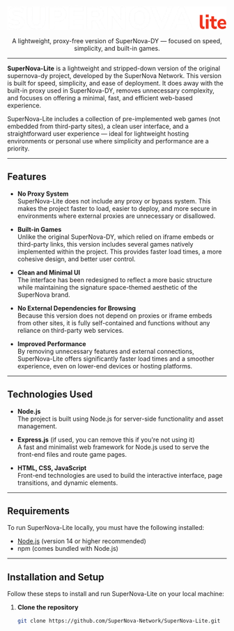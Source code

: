 <p align="center">
  <img src="https://github.com/SuperNova-Network/SuperNova-Lite/blob/main/static/images/jfdss.png?raw=true" height="54" width="538">
</p>

<p align="center">
  A lightweight, proxy-free version of SuperNova-DY — focused on speed, simplicity, and built-in games.
</p>

---
**SuperNova-Lite** is a lightweight and stripped-down version of the original supernova-dy project, developed by the SuperNova Network. This version is built for speed, simplicity, and ease of deployment. It does away with the built-in proxy used in SuperNova-DY, removes unnecessary complexity, and focuses on offering a minimal, fast, and efficient web-based experience.

SuperNova-Lite includes a collection of pre-implemented web games (not embedded from third-party sites), a clean user interface, and a straightforward user experience — ideal for lightweight hosting environments or personal use where simplicity and performance are a priority.

---

## Features

- **No Proxy System**  
  SuperNova-Lite does not include any proxy or bypass system. This makes the project faster to load, easier to deploy, and more secure in environments where external proxies are unnecessary or disallowed.

- **Built-in Games**  
  Unlike the original SuperNova-DY, which relied on iframe embeds or third-party links, this version includes several games natively implemented within the project. This provides faster load times, a more cohesive design, and better user control.

- **Clean and Minimal UI**  
  The interface has been redesigned to reflect a more basic structure while maintaining the signature space-themed aesthetic of the SuperNova brand.

- **No External Dependencies for Browsing**  
  Because this version does not depend on proxies or iframe embeds from other sites, it is fully self-contained and functions without any reliance on third-party web services.

- **Improved Performance**  
  By removing unnecessary features and external connections, SuperNova-Lite offers significantly faster load times and a smoother experience, even on lower-end devices or hosting platforms.

---

## Technologies Used

- **Node.js**  
  The project is built using Node.js for server-side functionality and asset management.

- **Express.js** (if used, you can remove this if you're not using it)  
  A fast and minimalist web framework for Node.js used to serve the front-end files and route game pages.

- **HTML, CSS, JavaScript**  
  Front-end technologies are used to build the interactive interface, page transitions, and dynamic elements.

---

## Requirements

To run SuperNova-Lite locally, you must have the following installed:

- [Node.js](https://nodejs.org/) (version 14 or higher recommended)
- npm (comes bundled with Node.js)

---

## Installation and Setup

Follow these steps to install and run SuperNova-Lite on your local machine:

1. **Clone the repository**

   ```bash
   git clone https://github.com/SuperNova-Network/SuperNova-Lite.git
